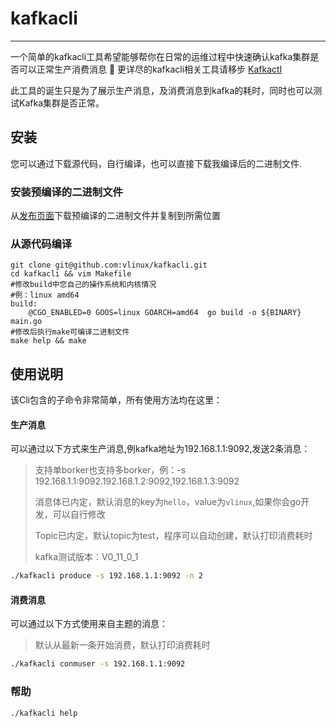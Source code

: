 # kafkacli
----------------
一个简单的kafkacli工具希望能够帮你在日常的运维过程中快速确认kafka集群是否可以正常生产消费消息 🔧
更详尽的kafkacli相关工具请移步 [Kafkactl](https://github.com/deviceinsight/kafkactl)

此工具的诞生只是为了展示生产消息，及消费消息到kafka的耗时，同时也可以测试Kafka集群是否正常。

## 安装

您可以通过下载源代码，自行编译，也可以直接下载我编译后的二进制文件.

### 安装预编译的二进制文件


从[发布页面](https://github.com/vlinux/kafkacli/releases)下载预编译的二进制文件并复制到所需位置


### 从源代码编译

```bash'
git clone git@github.com:vlinux/kafkacli.git
cd kafkacli && vim Makefile
#修改build中您自己的操作系统和内核情况
#例：linux amd64
build:
	@CGO_ENABLED=0 GOOS=linux GOARCH=amd64  go build -o ${BINARY} main.go
#修改后执行make可编译二进制文件
make help && make
```

## 使用说明

该Cli包含的子命令非常简单，所有使用方法均在这里：

#### 生产消息

可以通过以下方式来生产消息,例kafka地址为192.168.1.1:9092,发送2条消息：

> 支持单borker也支持多borker，例：-s 192.168.1.1:9092.192.168.1.2:9092,192.168.1.3:9092
>
> 消息体已内定，默认消息的key为`hello`，value为`vlinux`,如果你会go开发，可以自行修改
>
> Topic已内定，默认topic为test，程序可以自动创建，默认打印消费耗时
>
> kafka测试版本：V0_11_0_1

```bash
./kafkacli produce -s 192.168.1.1:9092 -n 2
```

#### 消费消息

可以通过以下方式使用来自主题的消息：

>默认从最新一条开始消费，默认打印消费耗时

```bash
./kafkacli conmuser -s 192.168.1.1:9092
```

### 帮助

```bash
./kafkacli help
```



